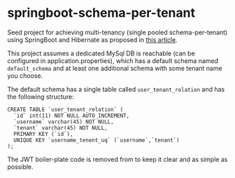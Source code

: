 # springboot-schema-per-tenant
Seed project for achieving multi-tenancy (single pooled schema-per-tenant) using SpringBoot and Hibernate as proposed in [this article](https://dzone.com/articles/spring-boot-hibernate-multitenancy-implementation). 

This project assumes a dedicated MySql DB is reachable (can be configured in application.properties), which has a default schema named `default_schema` and at least one additional schema with some tenant name you choose.

The default schema has a single table called `user_tenant_relation` and has the following structure:

```
CREATE TABLE `user_tenant_relation` (
  `id` int(11) NOT NULL AUTO_INCREMENT,
  `username` varchar(45) NOT NULL,
  `tenant` varchar(45) NOT NULL,
  PRIMARY KEY (`id`),
  UNIQUE KEY `username_tenent_uq` (`username`,`tenant`)
);
```

The JWT boiler-plate code is removed from to keep it clear and as simple as possible.
